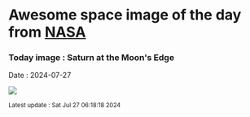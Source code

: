 
# Awesome space image of the day from [NASA](https://api.nasa.gov/)

### Today image : Saturn at the Moon's Edge
Date : 2024-07-27

![](https://apod.nasa.gov/apod/image/2407/MoonSaturnOcc_Xu20240725_1024.jpg)

<small>Latest update : Sat Jul 27 06:18:18 2024</small>
        